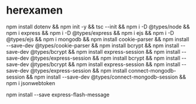 # herexamen


npm install dotenv && npm init -y && tsc --init && npm i -D @types/node && npm i express && npm i -D @types/express && npm i ejs && npm i -D @types/ejs && npm i mongodb && npm install cookie-parser && npm install --save-dev @types/cookie-parser && npm install bcrypt && npm install --save-dev @types/bcrypt && npm install express-session && npm install --save-dev @types/express-session && npm install bcrypt && npm install --save-dev @types/bcrypt && npm install express-session && npm install --save-dev @types/express-session && npm install connect-mongodb-session && npm install --save-dev @types/connect-mongodb-session && npm i jsonwebtoken


npm install --save express-flash-message

